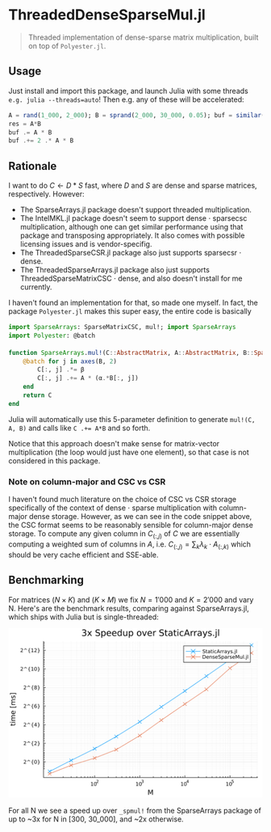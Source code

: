 # ThreadedDenseSparseMul.jl

> Threaded implementation of dense-sparse matrix multiplication, built on top of `Polyester.jl`.

## Usage
Just install and import this package, and launch Julia with some threads `e.g. julia --threads=auto`! Then e.g. any of these will be accelerated:
```julia
A = rand(1_000, 2_000); B = sprand(2_000, 30_000, 0.05); buf = similar(size(A,1), size(B,2))  # prealloc
res = A*B
buf .= A * B
buf .+= 2 .* A * B
```

## Rationale
I want to do $C \leftarrow D*S$ fast, where $D$ and $S$ are dense and sparse matrices, respectively. However:
- The SparseArrays.jl package doesn't support threaded multiplication.
- The IntelMKL.jl package doesn't seem to support dense $\cdot$ sparsecsc multiplication, although one can get similar performance using that package and transposing appropriately. It also comes with possible licensing issues and is vendor-specifig.
- The ThreadedSparseCSR.jl package also just supports sparsecsr $\cdot$ dense.
- The ThreadedSparseArrays.jl package also just supports ThreadedSparseMatrixCSC $\cdot$ dense, and also doesn't install for me currently.

I haven't found an implementation for that, so made one myself. In fact, the package `Polyester.jl` makes this super easy, the entire code is basically
```julia
import SparseArrays: SparseMatrixCSC, mul!; import SparseArrays
import Polyester: @batch

function SparseArrays.mul!(C::AbstractMatrix, A::AbstractMatrix, B::SparseMatrixCSC, α::Number, β::Number)
    @batch for j in axes(B, 2)
        C[:, j] .*= β
        C[:, j] .+= A * (α.*B[:, j])
    end
    return C
end
```

Julia will automatically use this 5-parameter definition to generate `mul!(C, A, B)` and calls like `C .+= A*B` and so forth.

Notice that this approach doesn't make sense for matrix-vector multiplication (the loop would just have one element), so that case is not considered in this package.


### Note on column-major and CSC vs CSR
I haven't found much literature on the choice of CSC vs CSR storage specifically of the context of dense $\cdot$ sparse multiplication with column-major dense storage.
However, as we can see in the code snippet above, the CSC format seems to be reasonably sensible for column-major dense storage.
To compute any given column in $C_{(:,j)}$ of $C$ we are essentially computing a weighted sum of columns in $A$, i.e. $C_{(:,j)} = \sum_k \lambda_k \cdot A_{(:,k)}$ which should be very cache efficient and SSE-able.

## Benchmarking
For matrices $(N\times K)$ and $(K\times M)$ we fix $N=1'000$ and $K=2'000$ and vary N.
Here's are the benchmark results, comparing against SparseArrays.jl, which ships with Julia but is single-threaded:

![scaling benchmark](/benchmark/scaling.png)

For all N we see a speed up over `_spmul!` from the SparseArrays package of up to ~3x for N in [300, 30_000], and ~2x otherwise.
